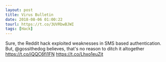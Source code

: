 ```yaml
---
layout: post
title: Virus Bulletin
date: 2018-08-06 01:00:22
tourl: https://t.co/3UVRbwBJWI
tags: [Hack]
---
```

Sure, the Reddit hack exploited weaknesses in SMS based authentication. But, @gossithedog believes, that's no reason to ditch it altogether https://t.co/iQQC6fi1FN https://t.co/Lhxo1euZjt